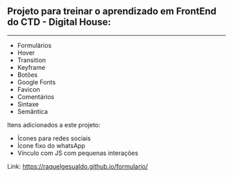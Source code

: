 ## Projeto para treinar o aprendizado em FrontEnd do CTD - Digital House:
------------------------

- Formulários
- Hover
- Transition
- Keyframe
- Botões
- Google Fonts
- Favicon
- Comentários
- Sintaxe
- Semântica

Itens adicionados a este projeto:
- Ícones para redes sociais
- Ícone fixo do whatsApp
- Vínculo com JS com pequenas interações

Link: https://raquelgesualdo.github.io/formulario/

